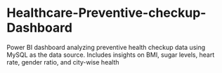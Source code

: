# Healthcare-Preventive-checkup-Dashboard
Power BI dashboard analyzing preventive health checkup data using MySQL as the data source. Includes insights on BMI, sugar levels, heart rate, gender ratio, and city-wise health
